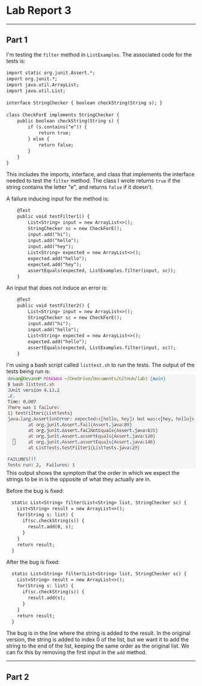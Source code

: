 # Lab Report 3
---

## Part 1
I'm testing the `filter` method in `ListExamples`. The associated code for the tests is:
```
import static org.junit.Assert.*;
import org.junit.*;
import java.util.ArrayList;
import java.util.List;

interface StringChecker { boolean checkString(String s); }

class CheckForE implements StringChecker {
    public boolean checkString(String s) {
        if (s.contains("e")) {
            return true;
        } else {
            return false;
        }
    }
}
```
This includes the imports, interface, and class that implements the interface needed to test the `filter` method. The class I wrote returns `true` if the string contains the letter "e", and returns `false` if it doesn't.

A failure inducing input for the method is: 
```
    @Test
    public void testFilter1() {
        List<String> input = new ArrayList<>();
        StringChecker sc = new CheckForE();
        input.add("hi");
        input.add("hello");
        input.add("hey");
        List<String> expected = new ArrayList<>();
        expected.add("hello");
        expected.add("hey");
        assertEquals(expected, ListExamples.filter(input, sc));
    }
```

An input that does not induce an error is:
```
    @Test
    public void testFilter2() {
        List<String> input = new ArrayList<>();
        StringChecker sc = new CheckForE();
        input.add("hi");
        input.add("hello");
        List<String> expected = new ArrayList<>();
        expected.add("hello");
        assertEquals(expected, ListExamples.filter(input, sc));
    }
```

I'm using a bash script called `listtest.sh` to run the tests. The output of the tests being run is:
![Screenshot of test output](lab3images/list_test.png)\
This output shows the symptom that the order in which we expect the strings to be in is the opposite of what they actually are in.

Before the bug is fixed:
```
  static List<String> filter(List<String> list, StringChecker sc) {
    List<String> result = new ArrayList<>();
    for(String s: list) {
      if(sc.checkString(s)) {
        result.add(0, s);
      }
    }
    return result;
  }
```

After the bug is fixed:
```
  static List<String> filter(List<String> list, StringChecker sc) {
    List<String> result = new ArrayList<>();
    for(String s: list) {
      if(sc.checkString(s)) {
        result.add(s);
      }
    }
    return result;
  }
```

The bug is in the line where the string is added to the result. In the original version, the string is added to index 0 of the list, but we want it to add the string to the end of the list, keeping the same order as the original list. We can fix this by removing the first input in the `add` method.

---
## Part 2
